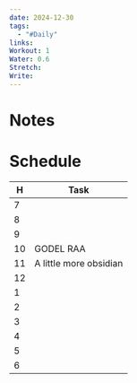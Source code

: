 ```yaml
---
date: 2024-12-30
tags:
  - "#Daily"
links: 
Workout: 1
Water: 0.6
Stretch: 
Write:
---
```

# Notes

# Schedule

| H   | Task                   |
| --- | ---------------------- |
| 7   |                        |
| 8   |                        |
| 9   |                        |
| 10  | GODEL RAA              |
| 11  | A little more obsidian |
| 12  |                        |
| 1   |                        |
| 2   |                        |
| 3   |                        |
| 4   |                        |
| 5   |                        |
| 6   |                        |
